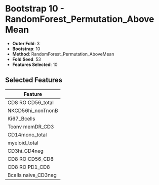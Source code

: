# Bootstrap 10 - RandomForest_Permutation_AboveMean

- **Outer Fold**: 3
- **Bootstrap**: 10
- **Method**: RandomForest_Permutation_AboveMean
- **Fold Seed**: 53
- **Features Selected**: 10

## Selected Features

| Feature |
|---------|
| CD8 RO CD56_total |
| NKCD56hi_nonTnonB |
| Ki67_Bcells |
| Tconv memDR_CD3 |
| CD14mono_total |
| myeloid_total |
| CD3hi_CD4neg |
| CD8 RO CD56_CD8 |
| CD8 RO PD1_CD8 |
| Bcells naive_CD3neg |
